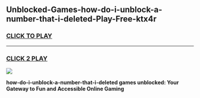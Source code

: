
## Unblocked-Games-how-do-i-unblock-a-number-that-i-deleted-Play-Free-ktx4r
<h3>
<a href="https://premium76.site?title=how-do-i-unblock-a-number-that-i-deleted&ref=20M">CLICK TO PLAY</a></h3>
<hr>

<h3>
<a href="https://premium76.site?title=how-do-i-unblock-a-number-that-i-deleted&ref=20M">CLICK 2 PLAY</a>
  
</h3>

<a href="https://premium76.site?title=how-do-i-unblock-a-number-that-i-deleted&ref=19M"><img src="https://clearcache.store/games.png"></a>


**how-do-i-unblock-a-number-that-i-deleted games unblocked: Your Gateway to Fun and Accessible Online Gaming**

